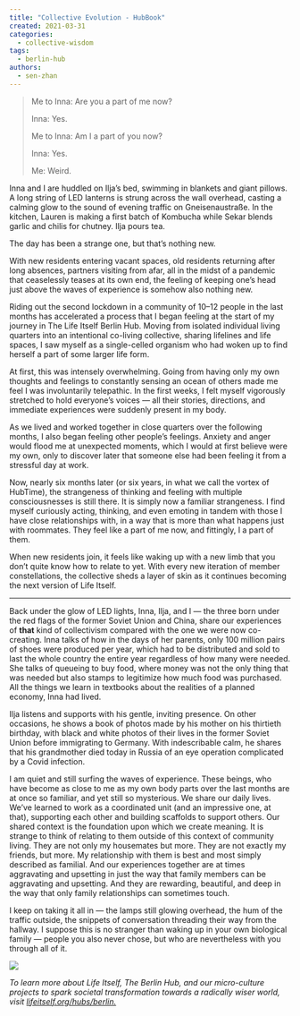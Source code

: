 ```yaml
---
title: "Collective Evolution - HubBook"
created: 2021-03-31
categories: 
  - collective-wisdom
tags: 
  - berlin-hub
authors: 
  - sen-zhan
---
```


[](https://szenszen.medium.com/?source=post_page-----40549e2e12e1--------------------------------)

> Me to Inna: Are you a part of me now?
> 
> Inna: Yes.
> 
> Me to Inna: Am I a part of you now?
> 
> Inna: Yes.
> 
> Me: Weird.

Inna and I are huddled on Ilja’s bed, swimming in blankets and giant pillows. A long string of LED lanterns is strung across the wall overhead, casting a calming glow to the sound of evening traffic on Gneisenaustraße. In the kitchen, Lauren is making a first batch of Kombucha while Sekar blends garlic and chilis for chutney. Ilja pours tea.

The day has been a strange one, but that’s nothing new.

With new residents entering vacant spaces, old residents returning after long absences, partners visiting from afar, all in the midst of a pandemic that ceaselessly teases at its own end, the feeling of keeping one’s head just above the waves of experience is somehow also nothing new.

Riding out the second lockdown in a community of 10–12 people in the last months has accelerated a process that I began feeling at the start of my journey in The Life Itself Berlin Hub. Moving from isolated individual living quarters into an intentional co-living collective, sharing lifelines and life spaces, I saw myself as a single-celled organism who had woken up to find herself a part of some larger life form.

At first, this was intensely overwhelming. Going from having only my own thoughts and feelings to constantly sensing an ocean of others made me feel I was involuntarily telepathic. In the first weeks, I felt myself vigorously stretched to hold everyone’s voices — all their stories, directions, and immediate experiences were suddenly present in my body.

As we lived and worked together in close quarters over the following months, I also began feeling other people’s feelings. Anxiety and anger would flood me at unexpected moments, which I would at first believe were my own, only to discover later that someone else had been feeling it from a stressful day at work.

Now, nearly six months later (or six years, in what we call the vortex of HubTime), the strangeness of thinking and feeling with multiple consciousnesses is still there. It is simply now a familiar strangeness. I find myself curiously acting, thinking, and even emoting in tandem with those I have close relationships with, in a way that is more than what happens just with roommates. They feel like a part of me now, and fittingly, I a part of them.

When new residents join, it feels like waking up with a new limb that you don’t quite know how to relate to yet. With every new iteration of member constellations, the collective sheds a layer of skin as it continues becoming the next version of Life Itself.

* * *

Back under the glow of LED lights, Inna, Ilja, and I — the three born under the red flags of the former Soviet Union and China, share our experiences of **that** kind of collectivism compared with the one we were now co-creating. Inna talks of how in the days of her parents, only 100 million pairs of shoes were produced per year, which had to be distributed and sold to last the whole country the entire year regardless of how many were needed. She talks of queueing to buy food, where money was not the only thing that was needed but also stamps to legitimize how much food was purchased. All the things we learn in textbooks about the realities of a planned economy, Inna had lived.

Ilja listens and supports with his gentle, inviting presence. On other occasions, he shows a book of photos made by his mother on his thirtieth birthday, with black and white photos of their lives in the former Soviet Union before immigrating to Germany. With indescribable calm, he shares that his grandmother died today in Russia of an eye operation complicated by a Covid infection.

I am quiet and still surfing the waves of experience. These beings, who have become as close to me as my own body parts over the last months are at once so familiar, and yet still so mysterious. We share our daily lives. We’ve learned to work as a coordinated unit (and an impressive one, at that), supporting each other and building scaffolds to support others. Our shared context is the foundation upon which we create meaning. It is strange to think of relating to them outside of this context of community living. They are not only my housemates but more. They are not exactly my friends, but more. My relationship with them is best and most simply described as familial. And our experiences together are at times aggravating and upsetting in just the way that family members can be aggravating and upsetting. And they are rewarding, beautiful, and deep in the way that only family relationships can sometimes touch.

I keep on taking it all in — the lamps still glowing overhead, the hum of the traffic outside, the snippets of conversation threading their way from the hallway. I suppose this is no stranger than waking up in your own biological family — people you also never chose, but who are nevertheless with you through all of it.

![](/assets/images/1*3gwJwhGGMcwCk7Qbn4JRnA.png)

_To learn more about Life Itself, The Berlin Hub, and our micro-culture projects to spark societal transformation towards a radically wiser world, visit [lifeitself.org/hubs/berlin.](https://lifeitself.org/hubs/berlin/)_
